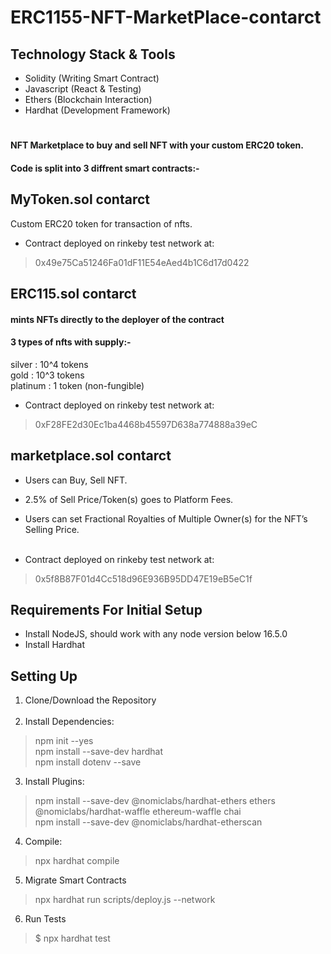 # ERC1155-NFT-MarketPlace-contarct



## Technology Stack & Tools
* Solidity (Writing Smart Contract)
* Javascript (React & Testing)
* Ethers (Blockchain Interaction)
* Hardhat (Development Framework)

#

#### NFT Marketplace to buy and sell NFT with your custom ERC20 token.
#### Code is split into 3 diffrent smart contracts:-
## MyToken.sol contarct
Custom ERC20 token for transaction of nfts.
* Contract deployed on rinkeby test network at:

> 0x49e75Ca51246Fa01dF11E54eAed4b1C6d17d0422

## ERC115.sol contarct
#### mints NFTs directly to the deployer of the contract </br>
#### 3 types of nfts with supply:- </br>
silver    : 10^4 tokens </br>
gold      : 10^3 tokens </br>
platinum  : 1 token (non-fungible) </br>

* Contract deployed on rinkeby test network at:
> 0xF28FE2d30Ec1ba4468b45597D638a774888a39eC

## marketplace.sol contarct
* Users can Buy, Sell NFT.
* 2.5% of Sell Price/Token(s) goes to Platform Fees.
* Users can set Fractional Royalties of Multiple Owner(s) for the NFT’s Selling Price. </br> </br>

* Contract deployed on rinkeby test network at:
> 0x5f8B87F01d4Cc518d96E936B95DD47E19eB5eC1f

## Requirements For Initial Setup
* Install NodeJS, should work with any node version below 16.5.0
* Install Hardhat

## Setting Up
1. Clone/Download the Repository </br></br>
2. Install Dependencies:
> npm init --yes </br>
> npm install --save-dev hardhat </br>
> npm install dotenv --save </br>

3. Install Plugins:
> npm install --save-dev @nomiclabs/hardhat-ethers ethers @nomiclabs/hardhat-waffle ethereum-waffle chai </br>
> npm install --save-dev @nomiclabs/hardhat-etherscan

4. Compile:
> npx hardhat compile

5. Migrate Smart Contracts
> npx hardhat run scripts/deploy.js --network <network-name>

6. Run Tests
> $ npx hardhat test

